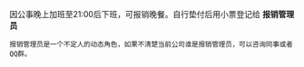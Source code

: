 


因公事晚上加班至21:00后下班，可报销晚餐。自行垫付后用小票登记给 **报销管理员**

```
报销管理员是一个不定人的动态角色，如果不清楚当前公司谁是报销管理员，可以咨询同事或者QQ群。
```

